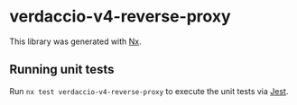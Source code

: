 # verdaccio-v4-reverse-proxy

This library was generated with [Nx](https://nx.dev).

## Running unit tests

Run `nx test verdaccio-v4-reverse-proxy` to execute the unit tests via [Jest](https://jestjs.io).
